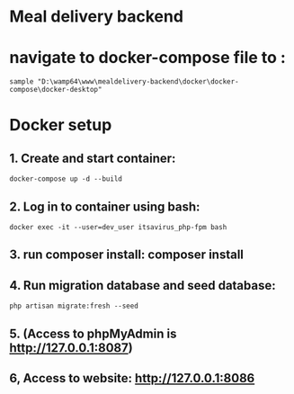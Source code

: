 # Meal delivery backend

# navigate to docker-compose file to :
~~~
sample "D:\wamp64\www\mealdelivery-backend\docker\docker-compose\docker-desktop" 
~~~
# Docker setup
## 1. Create and start container: 
~~~
docker-compose up -d --build
~~~
## 2. Log in to container using bash: 
~~~
docker exec -it --user=dev_user itsavirus_php-fpm bash
~~~

## 3. run composer install: composer install

## 4. Run migration database and seed database: 
~~~
php artisan migrate:fresh --seed
~~~
## 5. (Access to phpMyAdmin is http://127.0.0.1:8087)

## 6, Access to website: http://127.0.0.1:8086
